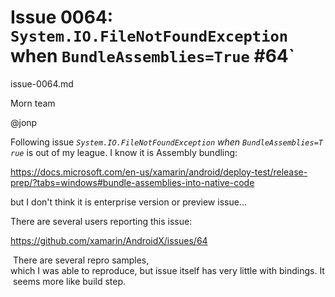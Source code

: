 # Issue 0064: `System.IO.FileNotFoundException` when `BundleAssemblies=True`</BundleAssemblies> #64`

issue-0064.md

Morn team

@jonp

Following issue *`System.IO.FileNotFoundException` when `BundleAssemblies=True`* is out of my league.
I know it is Assembly bundling:

https://docs.microsoft.com/en-us/xamarin/android/deploy-test/release-prep/?tabs=windows#bundle-assemblies-into-native-code

but I don't think it is enterprise version or preview issue...

There are several users reporting this issue:

https://github.com/xamarin/AndroidX/issues/64

 There are several repro samples, which I was able to reproduce, but issue itself has very little with bindings. It seems more like build step.

